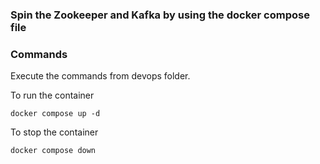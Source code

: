 ### Spin the Zookeeper and Kafka by using the docker compose file

### Commands 
Execute the commands from devops folder.

To run the container 
	
	docker compose up -d

To stop the container
	
	docker compose down
